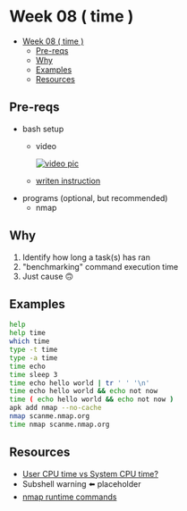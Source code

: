 # Week 08 ( time )

- [Week 08 ( time )](#week-08--time-)
  - [Pre-reqs](#pre-reqs)
  - [Why](#why)
  - [Examples](#examples)
  - [Resources](#resources)

## Pre-reqs

- bash setup
  - video

    [![video pic](https://img.youtube.com/vi/mfP8R1yr80A/0.jpg)](https://youtu.be/mfP8R1yr80A)

  - [writen instruction](/install_methods/)
- programs (optional, but recommended)
  - nmap

## Why

1. Identify how long a task(s) has ran
2. "benchmarking" command execution time
3. Just cause 🙃

## Examples

```bash
help
help time
which time
type -t time
type -a time
time echo
time sleep 3
time echo hello world | tr ' ' '\n'
time echo hello world && echo not now
time ( echo hello world && echo not now )
apk add nmap --no-cache
nmap scanme.nmap.org
time nmap scanme.nmap.org
```

## Resources

- [User CPU time vs System CPU time?](https://stackoverflow.com/questions/4310039/user-cpu-time-vs-system-cpu-time)
- Subshell warning ⬅️ placeholder
- [nmap runtime commands](../06-runtime_short/)
